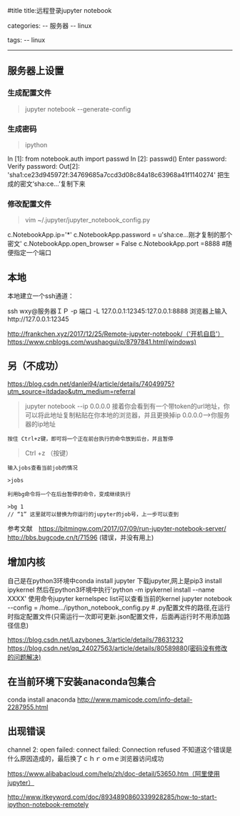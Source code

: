 #title
title:远程登录jupyter notebook

categories:
-- 服务器
-- linux

tags:
-- linux

------------------

## 服务器上设置

### 生成配置文件
> jupyter notebook --generate-config

### 生成密码
> ipython

In [1]: from notebook.auth import passwd
In [2]: passwd()
Enter password: 
Verify password: 
Out[2]: 'sha1:ce23d945972f:34769685a7ccd3d08c84a18c63968a41f1140274'
把生成的密文‘sha:ce…’复制下来

### 修改配置文件

>vim ~/.jupyter/jupyter_notebook_config.py

c.NotebookApp.ip='*'
c.NotebookApp.password = u'sha:ce...刚才复制的那个密文'
c.NotebookApp.open_browser = False
c.NotebookApp.port =8888 #随便指定一个端口

## 本地
本地建立一个ssh通道：

ssh wxy@服务器ＩＰ -p 端口  -L 127.0.0.1:12345:127.0.0.1:8888
浏览器上输入http://127.0.0.1:12345

http://frankchen.xyz/2017/12/25/Remote-jupyter-notebook/（'开机自启'）
https://www.cnblogs.com/wushaogui/p/8797841.html(windows)
## 另（不成功）
https://blog.csdn.net/danlei94/article/details/74049975?utm_source=itdadao&utm_medium=referral

>jupyter notebook --ip 0.0.0.0
接着你会看到有一个带token的url地址，你可以将此地址复制粘贴在你本地的浏览器，并且更换掉ip 0.0.0.0–>你服务器的ip地址

    按住 Ctrl+z键，即可将一个正在前台执行的命令放到后台，并且暂停

   >Ctrl +z （按键）

    输入jobs查看当前job的情况

    >jobs

    利用bg命令将一个在后台暂停的命令，变成继续执行

    >bg 1
    // “1” 这里就可以替换为你运行的jupyter的job号，上一步可以查到

参考文献　https://bitmingw.com/2017/07/09/run-jupyter-notebook-server/
http://bbs.bugcode.cn/t/71596 (错误，并没有用上)


## 增加内核

自己是在python3环境中conda install jupyter 下载jupyter,网上是pip3 install ipykernel
然后在python3坏境中执行'python -m ipykernel install --name XXXX'
使用命令jupyter kernelspec list可以查看当前的kernel 
jupyter notebook --config = /home.../ipython_notebook_config.py   # .py配置文件的路径,在运行时指定配置文件(只需运行一次即可更新.json配置文件，后面再运行时不用添加路径信息)

https://blog.csdn.net/Lazybones_3/article/details/78631232
https://blog.csdn.net/qq_24027563/article/details/80589880(密码没有修改的问题解决)


## 在当前环境下安装anaconda包集合
conda install anaconda
http://www.mamicode.com/info-detail-2287955.html

## 出现错误

channel 2: open failed: connect failed: Connection refused
不知道这个错误是什么原因造成的，最后换了ｃｈｒｏｍｅ浏览器访问成功

https://www.alibabacloud.com/help/zh/doc-detail/53650.htm（阿里使用jupyter）

http://www.itkeyword.com/doc/8934890860339928285/how-to-start-ipython-notebook-remotely


